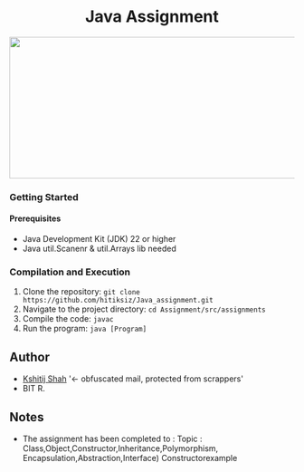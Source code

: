 <h1 align = center>Java Assignment</h1>
<img src=https://github.com/hitiksiz/assets-needed/blob/main/java-intro-anime.gif width=900 height=250 align=center >

<br>


### Getting Started

  #### Prerequisites
  * Java Development Kit (JDK) 22 or higher
  * Java util.Scanenr & util.Arrays lib needed

### Compilation and Execution
1. Clone the repository: `git clone https://github.com/hitiksiz/Java_assignment.git`
2. Navigate to the project directory: `cd Assignment/src/assignments`
3. Compile the code: `javac `
4. Run the program: `java [Program]`

## Author
* [Kshitij Shah](mailto:every0values.dislocate149@passinbox.com) '<- obfuscated mail, protected from scrappers'
* BIT R.

## Notes
* The assignment has been completed to :
  Topic : Class,Object,Constructor,Inheritance,Polymorphism, Encapsulation,Abstraction,Interface)
  Constructorexample

